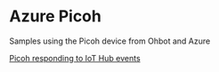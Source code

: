 # Azure Picoh
Samples using the Picoh device from Ohbot and Azure

[Picoh responding to IoT Hub events](/IoTHub/Demoscript.md)
